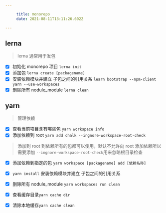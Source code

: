 ```yaml
---

     title: monorepo
     date: 2021-08-11T13:11:26.602Z

---
```


## lerna

> lerna 通常用于发包

- [x] 初始化 monorepo 项目 `lerna init`
- [x] 添加包 `lerna create [packagename]`
- [x] 安装依赖模块并建立 子包之间的引用关系 `learn bootstrap --npm-client yarn --use-workspaces`
- [x] 删除所有 nodule_module `lerna clean`

## yarn

> 管理依赖

- [x] 查看当前项目含有哪些包 `yarn workspace info`
- [x] 添加依赖到 root `yarn add chalk --ingnore-workspace-root-check`

> 添加到 root 到依赖所有的包都可以使用，默认不允许向 root 添加依赖所以需要添加 `--ingnore-workspace-root-check`用来忽略根目录检查

- [x] 添加依赖到指定的包 `yarn workspace [packagename] add [依赖名称] `

- [x] `yarn install` 安装依赖模块并建立 子包之间的引用关系
- [x] 删除所有 nodule_module `yarn workspaces run clean`
- [x] 查看缓存目录`yarn cache dir`
- [x] 清除本地缓存`yarn cache clean`

